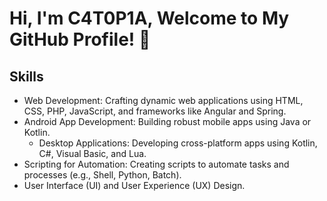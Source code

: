 # Hi, I'm C4T0P1A, Welcome to My GitHub Profile! 👋

## Skills

- Web Development: Crafting dynamic web applications using HTML, CSS, PHP, JavaScript, and frameworks like Angular and Spring.
- Android App Development: Building robust mobile apps using Java or Kotlin.
  - Desktop Applications: Developing cross-platform apps using Kotlin, C#, Visual Basic, and Lua.
- Scripting for Automation: Creating scripts to automate tasks and processes (e.g., Shell, Python, Batch).
- User Interface (UI) and User Experience (UX) Design.

